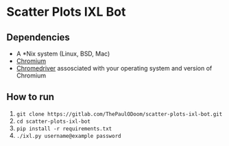 # Scatter Plots IXL Bot
## Dependencies
* A \*Nix system (Linux, BSD, Mac)
* [Chromium](https://www.chromium.org/getting-involved/download-chromium) 
* [Chromedriver](https://chromedriver.storage.googleapis.com/index.html) assosciated with your operating system and version of Chromium
## How to run
1. `git clone https://gitlab.com/ThePaulODoom/scatter-plots-ixl-bot.git`
2. `cd scatter-plots-ixl-bot`
3. `pip install -r requirements.txt`
4. `./ixl.py username@example password`

